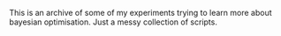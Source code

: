 This is an archive of some of my experiments trying to learn more about bayesian optimisation. Just a messy collection of scripts.